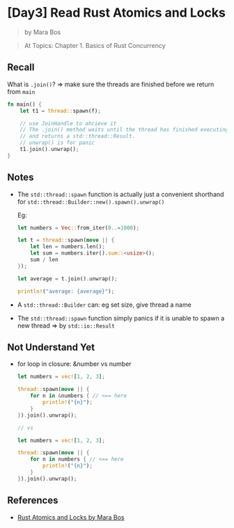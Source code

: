 # [Day3] Read Rust Atomics and Locks

> by Mara Bos

> At Topics: Chapter 1. Basics of Rust Concurrency

## Recall

What is `.join()`? => make sure the threads are finished before we return from `main`

```rust
fn main() {
    let t1 = thread::spawn(f);

    // use JoinHandle to ahcieve it
    // The .join() method waits until the thread has finished executing 
    // and returns a std::thread::Result.
    // unwrap() is for panic
    t1.join().unwrap();
}
```

## Notes

- The `std::thread::spawn` function is actually just a convenient shorthand for `std::thread::Builder::new().spawn().unwrap()`

    Eg:
    ```rust
    let numbers = Vec::from_iter(0..=1000);

    let t = thread::spawn(move || {
        let len = numbers.len();
        let sum = numbers.iter().sum::<usize>();
        sum / len
    });

    let average = t.join().unwrap();

    println!("average: {average}");
    ```

- A `std::thread::Builder` can: eg set size, give thread a name
- The `std::thread::spawn` function simply panics if it is unable to spawn a new thread => by `std::io::Result`

## Not Understand Yet

- for loop in closure: &number vs number

    ```rust
    let numbers = vec![1, 2, 3];

    thread::spawn(move || {
        for n in &numbers { // <== here
            println!("{n}");
        }
    }).join().unwrap();

    // vs

    let numbers = vec![1, 2, 3];

    thread::spawn(move || {
        for n in numbers { // <== here
            println!("{n}");
        }
    }).join().unwrap();
    ```


## References

- [Rust Atomics and Locks by Mara Bos](https://marabos.nl/atomics/)